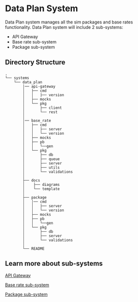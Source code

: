 # Data Plan System

Data Plan system manages all the sim packages and base rates functionality. Data Plan system will include 2 sub-systems:

- API Gateway
- Base rate sub-system
- Package sub-system

## Directory Structure

    .
    └── systems
        └── data_plan
            │── api-gateway
            │   ├── cmd
            │   │   ├── version
            │   ├── mocks
            │   └── pkg
            │       ├── client
            │       └── rest
            │
            │── base_rate
            │   ├── cmd
            │   │   ├── server
            │   │   └── version
            │   ├── mocks
            │   ├── pb
            │   │   └──gen
            │   └── pkg
            │       ├── db
            │       ├── queue
            │       ├── server
            │       ├── utils
            │       └── validations
            │
            ├── docs
            │    ├── diagrams
            │    └── template
            │
            ├── package
            │   │── cmd
            │   │   ├── server
            │   │   └── version
            │   ├── mocks
            │   ├── pb
            │   │   └──gen
            │   └── pkg
            │       ├── db
            │       ├── server
            │       └── validations
            │
            └── README

## Learn more about sub-systems

[API Gateway](https://github.com/ukama/ukama/tree/main/systems/data_plan/api-gateway)

[Base rate sub-system](https://github.com/ukama/ukama/tree/main/systems/data_plan/base_rate)

[Package sub-system](https://github.com/ukama/ukama/tree/main/systems/data_plan/packge)
